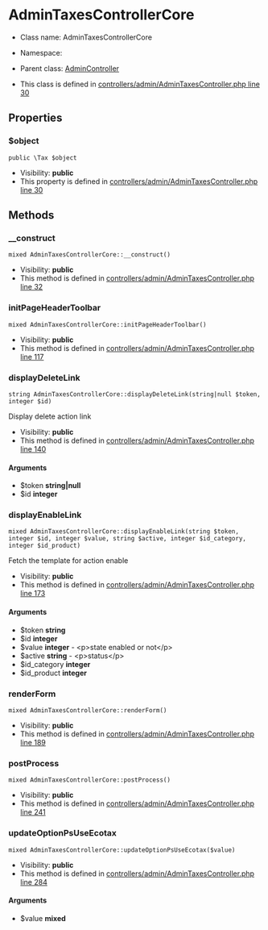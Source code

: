 AdminTaxesControllerCore
===============






* Class name: AdminTaxesControllerCore
* Namespace: 
* Parent class: [AdminController](AdminControllerCore)

* This class is defined in [controllers/admin/AdminTaxesController.php line 30](https://github.com/PrestaShop/PrestaShop/blob/1.6.1.1/controllers/admin/AdminTaxesController.php#30)





Properties
----------


### $object

    public \Tax $object





* Visibility: **public**
* This property is defined in [controllers/admin/AdminTaxesController.php line 30](https://github.com/PrestaShop/PrestaShop/blob/1.6.1.1/controllers/admin/AdminTaxesController.php#30)


Methods
-------


### __construct

    mixed AdminTaxesControllerCore::__construct()





* Visibility: **public**
* This method is defined in [controllers/admin/AdminTaxesController.php line 32](https://github.com/PrestaShop/PrestaShop/blob/1.6.1.1/controllers/admin/AdminTaxesController.php#32)




### initPageHeaderToolbar

    mixed AdminTaxesControllerCore::initPageHeaderToolbar()





* Visibility: **public**
* This method is defined in [controllers/admin/AdminTaxesController.php line 117](https://github.com/PrestaShop/PrestaShop/blob/1.6.1.1/controllers/admin/AdminTaxesController.php#117)




### displayDeleteLink

    string AdminTaxesControllerCore::displayDeleteLink(string|null $token, integer $id)

Display delete action link



* Visibility: **public**
* This method is defined in [controllers/admin/AdminTaxesController.php line 140](https://github.com/PrestaShop/PrestaShop/blob/1.6.1.1/controllers/admin/AdminTaxesController.php#140)


#### Arguments
* $token **string|null**
* $id **integer**



### displayEnableLink

    mixed AdminTaxesControllerCore::displayEnableLink(string $token, integer $id, integer $value, string $active, integer $id_category, integer $id_product)

Fetch the template for action enable



* Visibility: **public**
* This method is defined in [controllers/admin/AdminTaxesController.php line 173](https://github.com/PrestaShop/PrestaShop/blob/1.6.1.1/controllers/admin/AdminTaxesController.php#173)


#### Arguments
* $token **string**
* $id **integer**
* $value **integer** - &lt;p&gt;state enabled or not&lt;/p&gt;
* $active **string** - &lt;p&gt;status&lt;/p&gt;
* $id_category **integer**
* $id_product **integer**



### renderForm

    mixed AdminTaxesControllerCore::renderForm()





* Visibility: **public**
* This method is defined in [controllers/admin/AdminTaxesController.php line 189](https://github.com/PrestaShop/PrestaShop/blob/1.6.1.1/controllers/admin/AdminTaxesController.php#189)




### postProcess

    mixed AdminTaxesControllerCore::postProcess()





* Visibility: **public**
* This method is defined in [controllers/admin/AdminTaxesController.php line 241](https://github.com/PrestaShop/PrestaShop/blob/1.6.1.1/controllers/admin/AdminTaxesController.php#241)




### updateOptionPsUseEcotax

    mixed AdminTaxesControllerCore::updateOptionPsUseEcotax($value)





* Visibility: **public**
* This method is defined in [controllers/admin/AdminTaxesController.php line 284](https://github.com/PrestaShop/PrestaShop/blob/1.6.1.1/controllers/admin/AdminTaxesController.php#284)


#### Arguments
* $value **mixed**


